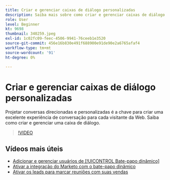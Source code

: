 ```yaml
---
title: Criar e gerenciar caixas de diálogo personalizadas
description: Saiba mais sobre como criar e gerenciar caixas de diálogo personalizadas. Projetar conversas direcionadas e personalizadas é a chave para criar uma grande experiência de conversação para cada visitante da Web.
role: User
level: Beginner
kt: 9698
thumbnail: 340259.jpeg
exl-id: 1c02fc09-feec-4506-9941-76ceeb1e3520
source-git-commit: 456e16b830e491f688900e91de90e2a6765afaf4
workflow-type: tm+mt
source-wordcount: '91'
ht-degree: 0%

---
```


# Criar e gerenciar caixas de diálogo personalizadas

Projetar conversas direcionadas e personalizadas é a chave para criar uma excelente experiência de conversação para cada visitante da Web. Saiba como criar e gerenciar uma caixa de diálogo.

>[!VIDEO](https://video.tv.adobe.com/v/340259/?quality=12&learn=on)

## Vídeos mais úteis

* [Adicionar e gerenciar usuários de [!UICONTROL Bate-papo dinâmico]](user-management.md)
* [Ativar a integração do Marketo com o bate-papo dinâmico](marketo-integration.md)
* [Ativar os leads para marcar reuniões com suas vendas](meeting-booking.md)

